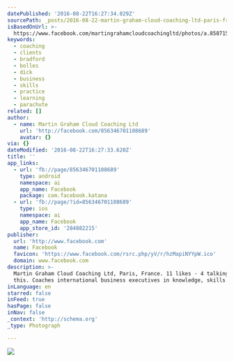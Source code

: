 ```yaml
---
datePublished: '2016-08-22T16:27:34.029Z'
sourcePath: _posts/2016-08-22-martin-graham-cloud-coaching-ltd-paris-france-11-likes.md
isBasedOnUrl: >-
  https://www.facebook.com/martingrahamcloudcoachingltd/photos/a.858715047538521.1073741830.856346701108689/1059484097461614/?type=3
keywords:
  - coaching
  - clients
  - bradford
  - bolles
  - dick
  - business
  - skills
  - practice
  - learning
  - parachute
related: []
author:
  - name: Martin Graham Cloud Coaching Ltd
    url: 'http://facebook.com/856346701108689'
    avatar: {}
via: {}
dateModified: '2016-08-22T16:27:33.620Z'
title: ''
app_links:
  - url: 'fb://page/856346701108689'
    type: android
    namespace: ai
    app_name: Facebook
    package: com.facebook.katana
  - url: 'fb://page/?id=856346701108689'
    type: ios
    namespace: ai
    app_name: Facebook
    app_store_id: '284882215'
publisher:
  url: 'http://www.facebook.com'
  name: Facebook
  favicon: 'https://www.facebook.com/rsrc.php/yV/r/hzMapiNYYpW.ico'
  domain: www.facebook.com
description: >-
  Martin Graham Cloud Coaching Ltd, Paris, France. 11 likes · 4 talking about
  this. Coaches international business executives in knowledge, skills and...
inLanguage: en
starred: false
inFeed: true
hasPage: false
inNav: false
_context: 'http://schema.org'
_type: Photograph

---
```

![](https://imgflo.herokuapp.com/graph/vahj1ThiexotieMo/ca91a13669d9966cc52dff746c0836f6/noop.jpg?input=https%3A%2F%2Fscontent.xx.fbcdn.net%2Ft31.0-8%2Fs720x720%2F13975429_1059484097461614_8012536427484426491_o.jpg)